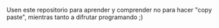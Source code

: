 Usen este repositorio para aprender y comprender no para hacer "copy paste", mientras  tanto a difrutar programando ;)